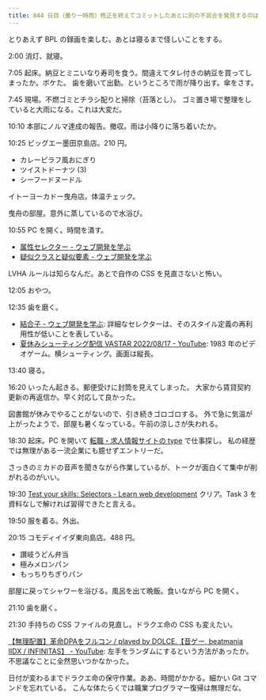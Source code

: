 ```yaml
---
title: 844 日目（曇り一時雨）修正を終えてコミットしたあとに別の不具合を発見するのはよくあることだ
---
```


とりあえず BPL の録画を楽しむ。あとは寝るまで怪しいことをする。

2:00 消灯、就寝。

7:05 起床。納豆とミニいなり寿司を食う。間違えてタレ付きの納豆を買ってしまったか。ボケた。
歯を磨いて出勤。というところで雨が降り出す。傘をさす。

7:45 現場。不燃ゴミとチラシ配りと掃除（苔落とし）。
ゴミ置き場で整理をしていると大雨になる。これは大変だ。

10:10 本部にノルマ達成の報告。撤収。雨は小降りに落ち着いたか。

10:25 ビッグエー墨田京島店。210 円。

* カレーピラフ風おにぎり
* ツイストドーナツ (3)
* シーフードヌードル

イトーヨーカドー曳舟店。体温チェック。

曳舟の部屋。意外に蒸しているので水浴び。

10:55 PC を開く。時間を潰す。

* [属性セレクター - ウェブ開発を学ぶ](https://developer.mozilla.org/ja/docs/Learn/CSS/Building_blocks/Selectors/Attribute_selectors)
* [疑似クラスと疑似要素 - ウェブ開発を学ぶ](https://developer.mozilla.org/ja/docs/Learn/CSS/Building_blocks/Selectors/Pseudo-classes_and_pseudo-elements)

LVHA ルールは知らなんだ。あとで自作の CSS を見直さないと怖い。

12:05 おやつ。

12:35 歯を磨く。

* [結合子 - ウェブ開発を学ぶ](https://developer.mozilla.org/ja/docs/Learn/CSS/Building_blocks/Selectors/Combinators):
  詳細なセレクターは、そのスタイル定義の再利用性が低いことを表している。
* [夏休みシューティング配信 VASTAR 2022/08/17 - YouTube](https://www.youtube.com/watch?v=JcYQ7p-eqDw):
  1983 年のビデオゲーム。横シューティング。画面は縦長。

13:40 寝る。

16:20 いったん起きる。郵便受けに封筒を見えてしまった。
大家から賃貸契約更新の再返信か。早く対応して良かった。

図書館が休みでやることがないので、引き続きゴロゴロする。
外で急に気温が上がったようで、部屋も暑くなっている。午前の涼しさが失われる。

18:30 起床。PC を開いて [転職・求人情報サイトの type](https://type.jp/) で仕事探し。
私の経歴では無理がある一流企業にも臆せずエントリーだ。

さっきのミカドの音声を聞きながら作業しているが、トークが面白くて集中が削がれるのがいい。

19:30 [Test your skills: Selectors - Learn web development](https://developer.mozilla.org/en-US/docs/Learn/CSS/Building_blocks/Selectors/Selectors_Tasks)
クリア。Task 3 を資料なしで解ければ習得できたと言える。

19:50 服を着る。外出。

20:15 コモディイイダ東向島店。488 円。

* 讃岐うどん弁当
* 極みメロンパン
* もっちりちぎりパン

部屋に戻ってシャワーを浴びる。風呂を出て晩飯。食いながら PC を開く。

21:10 歯を磨く。

21:30 手持ちの CSS ファイルの見直し。ドラクエ命の CSS も変えたい。

[【無理配置】革命DPAをフルコン / played by DOLCE.【音ゲー, beatmania IIDX / INFINITAS】 - YouTube](https://www.youtube.com/watch?v=joW6wFDCYL8):
左手をランダムにするという方法があったか。不思議なことに全然思いつかなかった。

日付が変わるまでドラクエ命の保守作業。ああ、時間がかかる。細かい Git コマンドを忘れている。
こんな体たらくでは職業プログラマー復帰は無理だな。
